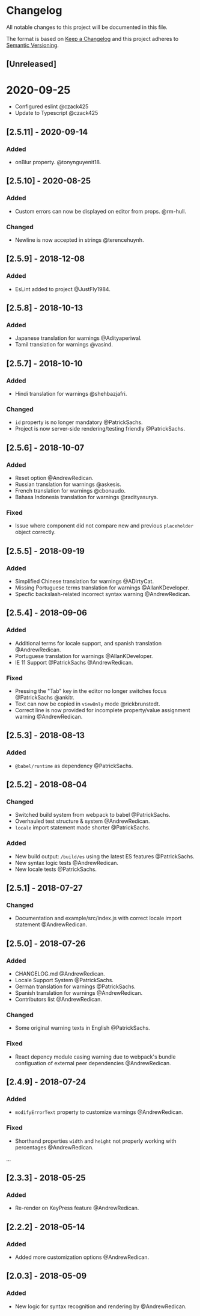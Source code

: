 # Changelog
All notable changes to this project will be documented in this file.

The format is based on [Keep a Changelog](http://keepachangelog.com/en/1.0.0/)
and this project adheres to [Semantic Versioning](http://semver.org/spec/v2.0.0.html).

## [Unreleased]
# 2020-09-25
- Configured eslint @czack425
- Update to Typescript @czack425

## [2.5.11] - 2020-09-14
### Added
- onBlur property. @tonynguyenit18.

## [2.5.10] - 2020-08-25
### Added
- Custom errors can now be displayed on editor from props. @rm-hull.

### Changed
- Newline is now accepted in strings @terencehuynh.

## [2.5.9] - 2018-12-08
### Added
- EsLint added to project @JustFly1984.

## [2.5.8] - 2018-10-13
### Added
- Japanese translation for warnings @Adityaperiwal.
- Tamil translation for warnings @vasind.

## [2.5.7] - 2018-10-10
### Added
- Hindi translation for warnings @shehbazjafri.

### Changed
- `id` property is no longer mandatory @PatrickSachs.
- Project is now server-side rendering/testing friendly @PatrickSachs.

## [2.5.6] - 2018-10-07
### Added
- Reset option @AndrewRedican.
- Russian translation for warnings @askesis.
- French translation for warnings @cbonaudo.
- Bahasa Indonesia translation for warnings @radityasurya.

### Fixed
- Issue where component did not compare new and previous `placeholder` object correctly. 

## [2.5.5] - 2018-09-19
### Added
- Simplified Chinese translation for warnings @ADirtyCat.
- Missing Portuguese terms translation for warnings @AllanKDeveloper.
- Specfic backslash-related incorrect syntax warning @AndrewRedican.

## [2.5.4] - 2018-09-06
### Added
- Additional terms for locale support, and spanish translation @AndrewRedican.
- Portuguese translation for warnings @AllanKDeveloper.
- IE 11 Support @PatrickSachs @AndrewRedican.

### Fixed
- Pressing the "Tab" key in the editor no longer switches focus @PatrickSachs @ankitr.
- Text can now be copied in `viewOnly` mode @rickbrunstedt.
- Correct line is now provided for incomplete property/value assignment warning @AndrewRedican.

## [2.5.3] - 2018-08-13
### Added
- `@babel/runtime` as dependency @PatrickSachs.

## [2.5.2] - 2018-08-04
### Changed
- Switched build system from webpack to babel @PatrickSachs.
- Overhauled test structure & system @AndrewRedican.
- `locale` import statement made shorter @PatrickSachs.

### Added
- New build output: `/build/es` using the latest ES features @PatrickSachs.
- New syntax logic tests @AndrewRedican.
- New locale tests @PatrickSachs.

## [2.5.1] - 2018-07-27
### Changed
- Documentation and example/src/index.js with correct locale import statement @AndrewRedican.

## [2.5.0] - 2018-07-26
### Added
- CHANGELOG.md @AndrewRedican.
- Locale Support System @PatrickSachs.
- German translation for warnings @PatrickSachs.
- Spanish translation for warnings @AndrewRedican.
- Contributors list @AndrewRedican.

### Changed
- Some original warning texts in English @PatrickSachs.

### Fixed
- React depency module casing warning due to webpack's bundle configuation of external peer dependencies @AndrewRedican.

## [2.4.9] - 2018-07-24
### Added
- `modifyErrorText` property to customize warnings @AndrewRedican.

### Fixed
- Shorthand properties `width` and `height` not properly working with percentages @AndrewRedican.

...

## [2.3.3] - 2018-05-25
### Added
- Re-render on KeyPress feature @AndrewRedican.

## [2.2.2] - 2018-05-14
### Added
- Added more customization options @AndrewRedican.

## [2.0.3] - 2018-05-09
### Added
- New logic for syntax recognition and rendering by @AndrewRedican.